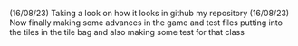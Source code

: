 (16/08/23) Taking a look on how it looks in github my repository
(16/08/23) Now finally making some advances in the game and test files putting into the tiles in the tile bag and also making some test for that class
